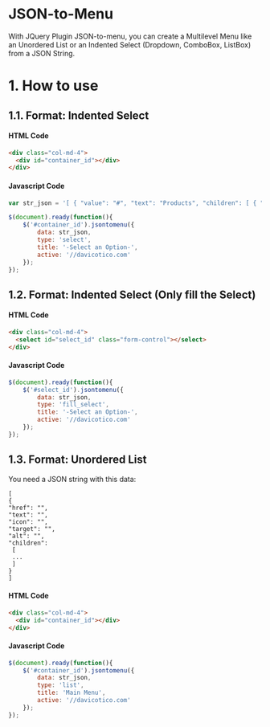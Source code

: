 # JSON-to-Menu
With JQuery Plugin JSON-to-menu, you can create a Multilevel Menu like an Unordered List or an Indented Select (Dropdown, ComboBox, ListBox) from a JSON String. 
# 1. How to use
## 1.1. Format: Indented Select
#### HTML Code
```html
<div class="col-md-4">
  <div id="container_id"></div>
</div>
```
#### Javascript Code
```javascript
var str_json = '[ { "value": "#", "text": "Products", "children": [ { "value": "#", "text": "Books", "children": [ { "value": "#", "text": "Jquery" }, { "value": "#", "text": "Codeigniter" }, { "value": "#", "text": "Wordpress" } ] }, { "value": "#", "text": "Software" } ] }, { "value": "#", "text": "Sites", "children": [ { "value": "//davicotico.com", "text": "My Blog" }, { "value": "#", "text": "GitHub" } ] } ]';

$(document).ready(function(){
    $('#container_id').jsontomenu({
        data: str_json, 
        type: 'select', 
        title: '-Select an Option-',
        active: '//davicotico.com'
    });
});

```
## 1.2. Format: Indented Select (Only fill the Select)
#### HTML Code
```html
<div class="col-md-4">
  <select id="select_id" class="form-control"></select>
</div>
```
#### Javascript Code
```javascript
$(document).ready(function(){
    $('#select_id').jsontomenu({
        data: str_json, 
        type: 'fill_select', 
        title: '-Select an Option-',
        active: '//davicotico.com'
    });
});

```
## 1.3. Format: Unordered List
You need a JSON string with this data:
```
[
{
"href": "",
"text": "",
"icon": "",
"target": "",
"alt": "",
"children": 
 [
 ...
 ]
}
]
```
#### HTML Code
```html
<div class="col-md-4">
  <div id="container_id"></div>
</div>
```
#### Javascript Code
```javascript
$(document).ready(function(){
    $('#container_id').jsontomenu({
        data: str_json, 
        type: 'list', 
        title: 'Main Menu',
        active: '//davicotico.com'
    });
});
```
